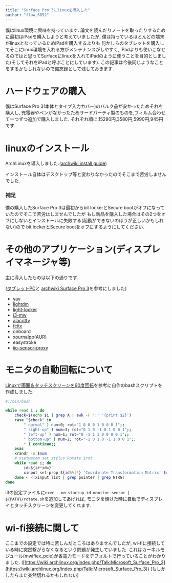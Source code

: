 ```yaml
---
title: "Surface Pro 3にlinuxを導入した"
author: "flow_6852"
---
```


僕はlinux環境に興味を持っています.
論文を読んだりノートを取ったりするために最初はiPadを購入しようと考えていましたが,
僕は持っているほとんどの端末がlinuxとなっているためiPadを購入するよりも
何かしらのタブレットを購入してそこにlinux環境を入れる方がメンテナンスがしやすく,
iPadよりも使いこなせるのではと思ってSurfaceにlinuxを入れてiPadのように使うことを目的としました(そしてそれをiPadと呼ぶことにしています).
この記事は今後同じようなことをするかもしれないので備忘録として残しておきます.

# ハードウェアの購入

僕はSurface Pro 3(本体とタイプ入力カバー)のバルク品が安かったためそれを購入し,
充電器やペンがなかったためサードパーティ製のものを,フィルム合わせて一つずつ追加で購入しました.
それぞれ順に.15290円,3580円,5990円,945円です.

# linuxのインストール

ArchLinuxを導入しました.([archwiki install guide](https://wiki.archlinux.jp/index.php/%E3%82%A4%E3%83%B3%E3%82%B9%E3%83%88%E3%83%BC%E3%83%AB%E3%82%AC%E3%82%A4%E3%83%89))

インストール自体はデスクトップ等と変わりなかったのでそこまで苦労しませんでした.

### 補足

僕の購入したSurface Pro 3は最初からbit lockerとSecure bootがオフになっていたのでそこで苦労はしませんでしたが
もし新品を購入した場合はその2つをオフにしないとインストールに失敗する(起動ができないのほうが正しいかもしれない)ので
bit lockerとSecure bootをオフにするようにしてください.

# その他のアプリケーション(ディスプレイマネージャ等)

主に導入したものは以下の通りです.

([タブレットPC](https://wiki.archlinux.jp/index.php/%E3%82%BF%E3%83%96%E3%83%AC%E3%83%83%E3%83%88_PC)と
[archwiki Surface Pro 3](https://wiki.archlinux.jp/index.php/Microsoft_Surface_Pro_3)を参考にしました)

+ [yay](https://aur.archlinux.org/packages/yay/)
+ [lightdm](https://wiki.archlinux.jp/index.php/LightDM)
+ [light-locker](https://wiki.archlinux.jp/index.php/%E3%82%A2%E3%83%97%E3%83%AA%E3%82%B1%E3%83%BC%E3%82%B7%E3%83%A7%E3%83%B3%E4%B8%80%E8%A6%A7/%E3%82%BB%E3%82%AD%E3%83%A5%E3%83%AA%E3%83%86%E3%82%A3#.E3.82.B9.E3.82.AF.E3.83.AA.E3.83.BC.E3.83.B3.E3.83.AD.E3.83.83.E3.82.AF)
+ [i3-mw](https://wiki.archlinux.jp/index.php/I3)
+ [alacritty](https://wiki.archlinux.jp/index.php/Alacritty)
+ [fcitx](https://wiki.archlinux.jp/index.php/Fcitx)
+ onboard
+ xournalpp(AUR)
+ easystroke
+ [iio-sensor-proxy](https://gitlab.freedesktop.org/hadess/iio-sensor-proxy/)

# モニタの自動回転について

[Linuxで画面＆タッチスクリーンを90度回転](http://bluearth.cocolog-nifty.com/blog/2019/12/post-e5f4f1.html)を参考に自作のbashスクリプトを作成しました.

``` bash
#!/bin/bash

while read i ; do
	check=$(echo $i | grep A | awk -F ':' '{print $2}')
	case "$check" in 
		" normal" ) num=0; rot="1 0 0 0 1 0 0 0 1";;
		" right-up" ) num=3; rot="0 1 0 -1 0 1 0 0 1";;
		" left-up" ) num=1; rot="0 -1 1 1 0 0 0 0 1";;
		" bottom-up" ) num=2; rot="-1 0 1 0 -1 1 0 0 1";;
		* ) continue;;
	esac
	xrandr -o $num
	# xsetwacom set stylus Rotate $rot
	while read i; do
		id=${i#*id=}
		xinput set-prop ${id%%[*} 'Coordinate Transformation Matrix' $rot
	done < <(xinput list | grep pointer | grep NTRG)	
done
```

i3の設定ファイルに`exec --no-startup-id monitor-sensor | ${PATH}/rotate.sh`を追加してあげれば,
モニタを傾けた時に自動でディスプレイとタッチスクリーンを変更してくれます.

# wi-fi接続に関して

ここまでの設定では特に苦しんだところはありませんでしたが,
wi-fiに接続している時に突然繋がらなくなるという問題が発生していました.
これはカーネルモジュール(mwifiex_pcie)が省電力モードをデフォルトで行っていることがわかりました. 
([https://wiki.archlinux.org/index.php/Talk:Microsoft_Surface_Pro_3](https://wiki.archlinux.org/index.php/Talk:Microsoft_Surface_Pro_3))
(もしかしたらまた突然切れるかもしれない)
